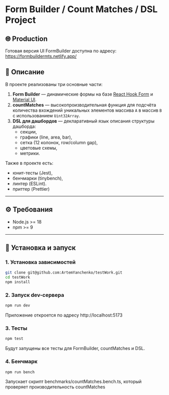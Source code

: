 # Form Builder / Count Matches / DSL Project

## 🌐 Production

Готовая версия UI FormBuilder доступна по адресу: https://formbuildermts.netlify.app/

## 📌 Описание

В проекте реализованы три основные части:

1. **Form Builder** — динамические формы на базе [React Hook Form](https://react-hook-form.com/) и [Material UI](https://mui.com/).
2. **countMatches** — высокопроизводительная функция для подсчёта количества вхождений уникальных элементов массива `A` в массив `B` с использованием `Uint32Array`.
3. **DSL для дашбордов** — декларативный язык описания структуры дашборда:
    - секции,
    - графики (line, area, bar),
    - сетка (12 колонок, row/column gap),
    - цветовые схемы,
    - метрики.

Также в проекте есть:
- юнит-тесты (Jest),
- бенчмарки (tinybench),
- линтер (ESLint).
- приттер (Prettier)

---


## ⚙️ Требования

- Node.js >= 18
- npm >= 9

---

## 🚀 Установка и запуск


### 1. Установка зависимостей
```bash
git clone git@github.com:ArtemYanchenko/testWork.git
cd testWork
npm install
```

### 2. Запуск dev-сервера
```bash
npm run dev
```
Приложение откроется по адресу http://localhost:5173

### 3. Тесты
```bash
npm test
```
Будут запущены все тесты для FormBuilder, countMatches и DSL.

### 4. Бенчмарк 
```bash
npm run bench
```
Запускает скрипт benchmarks/countMatches.bench.ts, который проверяет производительность countMatches


